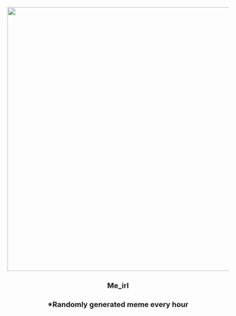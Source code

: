 <p align="center">
        <img src="https://i.imgur.com/I5TutuN.jpg" width="600" height="600">
        </p>
        <h3 align="center">Me_irl</h3>
        <h3 align="center">*Randomly generated meme every hour</h3>
    